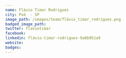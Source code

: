 ```yaml
---
name: Flávio Timar Rodrigues
city: Poá  - SP
image_path: /images/team/flávio_timar_rodrigues.png
badged_image_path:
twitter: flaviotimar
facebook:
linkedin: flávio-timar-rodrigues-9a8b951a9
website:
badges:
---
```

